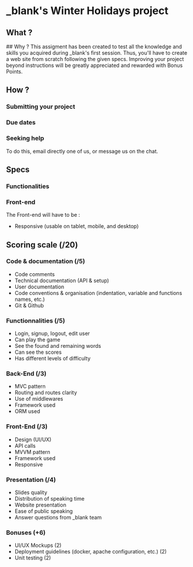 # \_blank's Winter Holidays project

## What ?

## Why ?
This assigment has been created to test all the knowledge and skills you acquired during \_blank's first session. 
Thus, you'll have to create a web site from scratch following the given specs.
Improving your project beyond instructions will be greatly appreciated and rewarded with Bonus Points.

## How ?

### Submitting your project

### Due dates


### Seeking help
To do this, email directly one of us, or message us on the chat.

## Specs

### Functionalities

### Front-end

The Front-end will have to be : 
- Responsive (usable on tablet, mobile, and desktop)


## Scoring scale (/20)

### Code & documentation (/5)

- Code comments
- Technical documentation (API & setup)
- User documentation
- Code conventions & organisation (indentation, variable and functions names, etc.)
- Git & Github

### Functionnalities (/5)

- Login, signup, logout, edit user
- Can play the game
- See the found and remaining words
- Can see the scores
- Has different levels of difficulty

### Back-End (/3)

- MVC pattern
- Routing and routes clarity
- Use of middlewares
- Framework used
- ORM used

### Front-End (/3)

- Design (UI/UX)
- API calls
- MVVM pattern
- Framework used
- Responsive

### Presentation (/4)

- Slides quality
- Distribution of speaking time
- Website presentation
- Ease of public speaking
- Answer questions from _blank team

### Bonuses (+6)

- UI/UX Mockups (2)
- Deployment guidelines (docker, apache configuration, etc.) (2)
- Unit testing (2)

